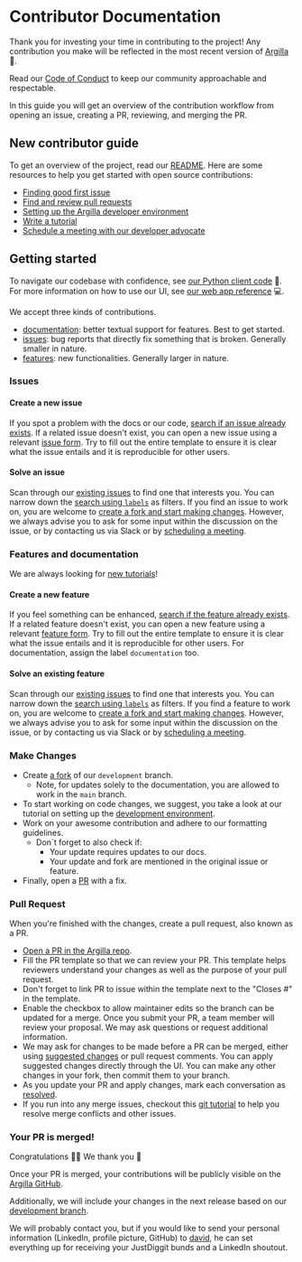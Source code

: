 # Contributor Documentation <!-- omit in toc -->

Thank you for investing your time in contributing to the project! Any contribution you make will be reflected in the most recent version of [Argilla](https://github.com/argilla-io/argilla) 🤩.

Read our [Code of Conduct](https://github.com/argilla-io/argilla/blob/develop/CODE_OF_CONDUCT.md) to keep our community approachable and respectable.

In this guide you will get an overview of the contribution workflow from opening an issue, creating a PR, reviewing, and merging the PR.

## New contributor guide

To get an overview of the project, read our [README](https://github.com/argilla-io/argilla/blob/develop/README.md). Here are some resources to help you get started with open source contributions:

- [Finding good first issue](https://github.com/argilla-io/argilla/labels/good%20first%20issue)
- [Find and review pull requests](https://github.com/argilla-io/argilla/pulls)
- [Setting up the Argilla developer environment](./developer_docs.rst)
- [Write a tutorial](https://github.com/argilla-io/argilla/issues/2030)
- [Schedule a meeting with our developer advocate](https://calendly.com/argilla-office-hours/meeting-with-david-from-argilla-30m)

## Getting started

To navigate our codebase with confidence, see [our Python client code](https://docs.argilla.io/en/latest/reference/python/index.html) 🐍. For more information on how to use our UI, see [our web app reference](https://docs.argilla.io/en/latest/reference/webapp/index.html) 💻.

We accept three kinds of contributions.
- [documentation](#features-and-documentation): better textual support for features. Best to get started.
- [issues](#issues): bug reports that directly fix something that is broken. Generally smaller in nature.
- [features](#features-and-documentation): new functionalities. Generally larger in nature.

### Issues

#### Create a new issue

If you spot a problem with the docs or our code, [search if an issue already exists](https://github.com/argilla-io/argilla/issues?q=is%3Aissue). If a related issue doesn't exist, you can open a new issue using a relevant [issue form](https://github.com/argilla-io/argilla/issues/new?assignees=&labels=bug&template=bug_report.md&title=). Try to fill out the entire template to ensure it is clear what the issue entails and it is reproducible for other users.

#### Solve an issue

Scan through our [existing issues](https://github.com/argilla-io/argilla/issues?q=is%3Aissue) to find one that interests you. You can narrow down the [search using `labels`](https://github.com/argilla-io/argilla/labels) as filters. If you find an issue to work on, you are welcome to [create a fork and start making changes](#make-changes). However, we always advise you to ask for some input within the discussion on the issue, or by contacting us via Slack or by [scheduling a meeting](https://calendly.com/argilla-office-hours/meeting-with-david-from-argilla-30m).

### Features and documentation

We are always looking for [new tutorials](https://github.com/argilla-io/argilla/issues/2030)!

#### Create a new feature

If you feel something can be enhanced, [search if the feature already exists](https://github.com/argilla-io/argilla/issues?q=is%3Aissue+label%3Aenhancement).  If a related feature doesn't exist, you can open a new feature using a relevant [feature form](https://github.com/argilla-io/argilla/issues/new?assignees=&labels=enhancement&template=feature_request.md&title=). Try to fill out the entire template to ensure it is clear what the issue entails and it is reproducible for other users. For documentation, assign the label `documentation` too.

#### Solve an existing feature

Scan through our [existing issues](https://github.com/argilla-io/argilla/issues?q=is%3Aissue+label%3Aenhancement) to find one that interests you. You can narrow down the [search using `labels`](https://github.com/argilla-io/argilla/labels) as filters. If you find a feature to work on, you are welcome to [create a fork and start making changes](#make-changes). However, we always advise you to ask for some input within the discussion on the issue, or by contacting us via Slack or by [scheduling a meeting](https://calendly.com/argilla-office-hours/meeting-with-david-from-argilla-30m).

### Make Changes

- Create [a fork](https://github.com/argilla-io/argilla/fork) of our `development` branch.
  - Note, for updates solely to the documentation, you are allowed to work in the `main` branch.
- To start working on code changes, we suggest, you take a look at our tutorial on setting up the [development environment](./developer_docs.rst).
- Work on your awesome contribution and adhere to our formatting guidelines.
  - Don´t forget to also check if:
    - Your update requires updates to our docs.
    - Your update and fork are mentioned in the original issue or feature.
- Finally, open a [PR](#pull-request) with a fix.

### Pull Request

When you're finished with the changes, create a pull request, also known as a PR.
- [Open a PR in the Argilla repo](https://github.com/argilla-io/argilla/compare).
- Fill the PR template so that we can review your PR. This template helps reviewers understand your changes as well as the purpose of your pull request.
- Don't forget to link PR to issue within the template next to the "Closes #" in the template.
- Enable the checkbox to allow maintainer edits so the branch can be updated for a merge.
Once you submit your PR, a team member will review your proposal. We may ask questions or request additional information.
- We may ask for changes to be made before a PR can be merged, either using [suggested changes](https://docs.github.com/en/github/collaborating-with-issues-and-pull-requests/incorporating-feedback-in-your-pull-request) or pull request comments. You can apply suggested changes directly through the UI. You can make any other changes in your fork, then commit them to your branch.
- As you update your PR and apply changes, mark each conversation as [resolved](https://docs.github.com/en/github/collaborating-with-issues-and-pull-requests/commenting-on-a-pull-request#resolving-conversations).
- If you run into any merge issues, checkout this [git tutorial](https://github.com/skills/resolve-merge-conflicts) to help you resolve merge conflicts and other issues.

### Your PR is merged!

Congratulations 🎉🎊 We thank you 🫡

Once your PR is merged, your contributions will be publicly visible on the [Argilla GitHub](https://github.com/argilla-io/argilla#contributors).

Additionally, we will include your changes in the next release based on our [development branch](https://github.com/argilla-io/argilla/tree/develop).

We will probably contact you, but if you would like to send your personal information (LinkedIn, profile picture, GitHub) to [david](mailto:david@argilla.io), he can set everything up for receiving your JustDiggit bunds and a LinkedIn shoutout.
